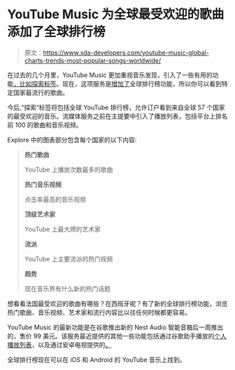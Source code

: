 # YouTube Music 为全球最受欢迎的歌曲添加了全球排行榜

> 原文：<https://www.xda-developers.com/youtube-music-global-charts-trends-most-popular-songs-worldwide/>

在过去的几个月里，YouTube Music 更加重视音乐发现，引入了一些有用的功能[，比如探索标签](https://www.xda-developers.com/youtube-music-explore-tab/)。现在，这项服务是[增加了](https://blog.youtube/news-and-events/introducing-global-charts-youtube-music)全球排行榜功能，所以你可以看到特定国家最流行的歌曲。

今后,“探索”标签将包括全球 YouTube 排行榜，允许订户看到来自全球 57 个国家的最受欢迎的音乐。流媒体服务之前在主提要中引入了播放列表，包括平台上排名前 100 的歌曲和音乐视频。

Explore 中的图表部分包含每个国家的以下内容:

> **热门歌曲**
> 
> YouTube 上播放次数最多的歌曲
> 
> **热门音乐视频**
> 
> 点击率最高的音乐视频
> 
> **顶级艺术家**
> 
> YouTube 上最大牌的艺术家
> 
> **流派**
> 
> YouTube 上主要流派的热门视频
> 
> **趋势**
> 
> 现在音乐界有什么新的热门话题

想看看法国最受欢迎的歌曲有哪些？在西班牙呢？有了新的全球排行榜功能，浏览热门歌曲、音乐视频、艺术家和流行内容比以往任何时候都更容易。

YouTube Music 的最新功能是在谷歌推出新的 Nest Audio 智能音箱后一周推出的，售价 99 美元。该服务最近提供的其他一些功能包括通过谷歌助手播放的[个人播放列表](https://www.xda-developers.com/youtube-music-is-rolling-out-personal-playlist-playback-through-google-assistant-on-mobile-and-casting-without-premium-membership/)，以及通过安卓电视提供的[。](https://www.xda-developers.com/youtube-music-android-tv/)

全球排行榜现在可以在 iOS 和 Android 的 YouTube 音乐上找到。